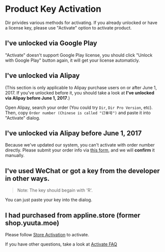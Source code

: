 # Product Key Activation

Dir privides various methods for activating. If you already unlocked or have a license key, please use "Activate" option to activate product.

## I've unlocked via Google Play
"Activate" doesn't support Google Play license, you should click "Unlock with Google Play" button again, it will get your license automaticly.

## I've unlocked via Alipay
(This section is only applicable to Alipay purchase users on or after June 1, 2017. If you've unlocked before it, you should take a look at **I've unlocked via Alipay before June 1, 2017**.)

Open Alipay, search your order (You could try `Dir`, `Dir Pro Version`, etc). Then, copy `Order number (Chinese is called "订单号")` and paste it into "Activate" dialog.

## I've unlocked via Alipay before June 1, 2017
Because we've updated our system, you can't activate with order number directly. Please submit your order info via [this form](https://forms.office.com/Pages/ResponsePage.aspx?id=MdL-YdVgcEayTUWUS-k9DNztiInSSkBGvLMm_gv6XHBUNjhSVklLRlFNSk1ENTA2RThJV0VUUkVSNi4u), and we will **confirm** it manually.

## I've used WeChat or got a key from the developer in other ways.
> Note: The key should begain with 'R'.

You can just paste your key into the dialog.

## I had purchased from appline.store (former shop.yuuta.moe)
Please follow [Store Activation](/activate-store) to activate.

If you have other questions, take a look at [Activate FAQ](/activate-faq)
